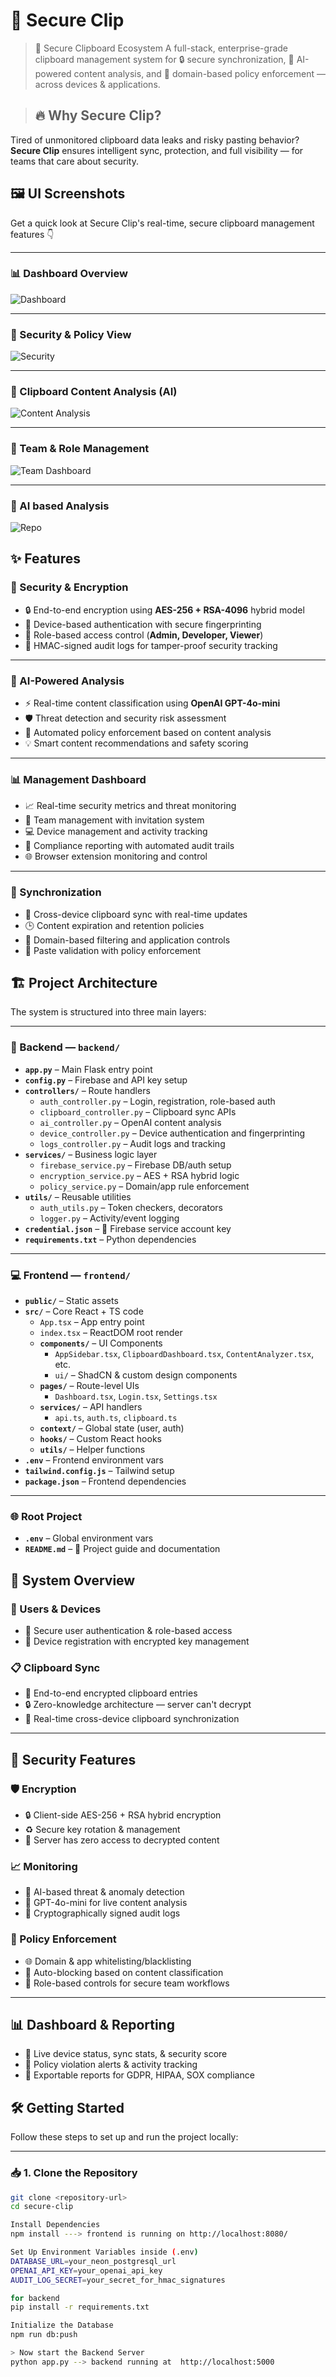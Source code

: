 # 🔐 Secure Clip

> 🧠 Secure Clipboard Ecosystem 
A full-stack, enterprise-grade clipboard management system for 🔒 secure synchronization, 🤖 AI-powered content analysis, and 🧾 domain-based policy enforcement — across devices & applications.

> ## 🔥 Why Secure Clip?

Tired of unmonitored clipboard data leaks and risky pasting behavior?  
**Secure Clip** ensures intelligent sync, protection, and full visibility — for teams that care about security.
## 🖼️ UI Screenshots

Get a quick look at Secure Clip's real-time, secure clipboard management features 👇

---

### 📊 Dashboard Overview

![Dashboard](./team.png)


---

### 🔐 Security & Policy View

![Security](./sec.png)

---

### 🧠 Clipboard Content Analysis (AI)

![Content Analysis](./analysis.png)

---

### 👥 Team & Role Management

![Team Dashboard](./dash.png)

---

### 🧠 AI based Analysis

![Repo](./repo.png)

 
## ✨ Features

### 🔐 Security & Encryption
- 🔒 End-to-end encryption using **AES-256 + RSA-4096** hybrid model  
- 🧩 Device-based authentication with secure fingerprinting  
- 🛂 Role-based access control (**Admin, Developer, Viewer**)  
- 🧾 HMAC-signed audit logs for tamper-proof security tracking  

---

### 🤖 AI-Powered Analysis
- ⚡ Real-time content classification using **OpenAI GPT-4o-mini**  
- 🛡️ Threat detection and security risk assessment  
- 📜 Automated policy enforcement based on content analysis  
- 💡 Smart content recommendations and safety scoring  

---

### 📊 Management Dashboard
- 📈 Real-time security metrics and threat monitoring  
- 👥 Team management with invitation system  
- 💻 Device management and activity tracking  
- 🧮 Compliance reporting with automated audit trails  
- 🌐 Browser extension monitoring and control  

---

### 🔄 Synchronization
- 🔁 Cross-device clipboard sync with real-time updates  
- 🕒 Content expiration and retention policies  
- 🧰 Domain-based filtering and application controls  
- 🧪 Paste validation with policy enforcement  

## 🏗️ Project Architecture

The system is structured into three main layers:

---

### 🧠 Backend — `backend/`

- **`app.py`** – Main Flask entry point  
- **`config.py`** – Firebase and API key setup  
- **`controllers/`** – Route handlers  
  - `auth_controller.py` – Login, registration, role-based auth  
  - `clipboard_controller.py` – Clipboard sync APIs  
  - `ai_controller.py` – OpenAI content analysis  
  - `device_controller.py` – Device authentication and fingerprinting  
  - `logs_controller.py` – Audit logs and tracking  
- **`services/`** – Business logic layer  
  - `firebase_service.py` – Firebase DB/auth setup  
  - `encryption_service.py` – AES + RSA hybrid logic  
  - `policy_service.py` – Domain/app rule enforcement  
- **`utils/`** – Reusable utilities  
  - `auth_utils.py` – Token checkers, decorators  
  - `logger.py` – Activity/event logging  
- **`credential.json`** – 🔐 Firebase service account key  
- **`requirements.txt`** – Python dependencies  

---

### 💻 Frontend — `frontend/`

- **`public/`** – Static assets  
- **`src/`** – Core React + TS code  
  - `App.tsx` – App entry point  
  - `index.tsx` – ReactDOM root render  
  - **`components/`** – UI Components  
    - `AppSidebar.tsx`, `ClipboardDashboard.tsx`, `ContentAnalyzer.tsx`, etc.  
    - `ui/` – ShadCN & custom design components  
  - **`pages/`** – Route-level UIs  
    - `Dashboard.tsx`, `Login.tsx`, `Settings.tsx`  
  - **`services/`** – API handlers  
    - `api.ts`, `auth.ts`, `clipboard.ts`  
  - **`context/`** – Global state (user, auth)  
  - **`hooks/`** – Custom React hooks  
  - **`utils/`** – Helper functions  
- **`.env`** – Frontend environment vars  
- **`tailwind.config.js`** – Tailwind setup  
- **`package.json`** – Frontend dependencies  

---

### 🌐 Root Project

- **`.env`** – Global environment vars  
- **`README.md`** – 📄 Project guide and documentation  



## 🚀 System Overview

### 👥 Users & Devices
- 🔐 Secure user authentication & role-based access
- 📱 Device registration with encrypted key management

### 📋 Clipboard Sync
- 🧩 End-to-end encrypted clipboard entries
- 🔒 Zero-knowledge architecture — server can't decrypt
- 🔁 Real-time cross-device clipboard synchronization

---

## 🔐 Security Features

### 🛡️ Encryption
- 🔒 Client-side AES-256 + RSA hybrid encryption
- ♻️ Secure key rotation & management
- 🚫 Server has zero access to decrypted content

### 📈 Monitoring
- 🤖 AI-based threat & anomaly detection
- 🧠 GPT-4o-mini for live content analysis
- 🧾 Cryptographically signed audit logs

### 🧰 Policy Enforcement
- 🌐 Domain & app whitelisting/blacklisting
- 🚦 Auto-blocking based on content classification
- 👮 Role-based controls for secure team workflows

---

## 📊 Dashboard & Reporting

- 📡 Live device status, sync stats, & security score
- 🧩 Policy violation alerts & activity tracking
- 📄 Exportable reports for GDPR, HIPAA, SOX compliance

## 🛠️ Getting Started

Follow these steps to set up and run the project locally:

---

### 📥 1. Clone the Repository

```bash
git clone <repository-url>
cd secure-clip

Install Dependencies
npm install ---> frontend is running on http://localhost:8080/

Set Up Environment Variables inside (.env)
DATABASE_URL=your_neon_postgresql_url
OPENAI_API_KEY=your_openai_api_key
AUDIT_LOG_SECRET=your_secret_for_hmac_signatures

for backend
pip install -r requirements.txt

Initialize the Database
npm run db:push

> Now start the Backend Server
python app.py --> backend running at  http://localhost:5000





